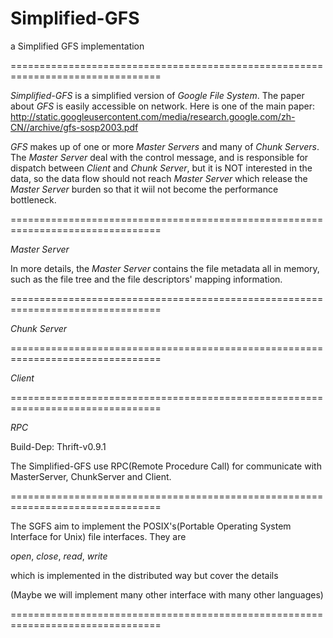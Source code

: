 Simplified-GFS
================================================================================

a Simplified GFS implementation

================================================================================

*Simplified-GFS* is a simplified version of *Google File System*. The paper about *GFS* is easily accessible on network. Here is one of the main paper: http://static.googleusercontent.com/media/research.google.com/zh-CN//archive/gfs-sosp2003.pdf


*GFS* makes up of one or more *Master Servers* and many of *Chunk Servers*. The *Master Server* deal with the control message, and is responsible for dispatch between *Client* and *Chunk Server*, but it is NOT interested in the data, so the data flow should not reach *Master Server* which release the *Master Server* burden so that it wiil not become the performance bottleneck.

================================================================================

*Master Server*


In more details, the *Master Server* contains the file metadata all in memory, such as the file tree and the file descriptors' mapping information. 

================================================================================

*Chunk Server*


================================================================================

*Client*


================================================================================

*RPC*

Build-Dep: Thrift-v0.9.1

The Simplified-GFS use RPC(Remote Procedure Call) for communicate with MasterServer, ChunkServer and Client. 

================================================================================

The SGFS aim to implement the POSIX's(Portable Operating System Interface for Unix) file interfaces. They are

_open_, _close_, _read_, _write_

which is implemented in the distributed way but cover the details

(Maybe we will implement many other interface with many other languages)

================================================================================

